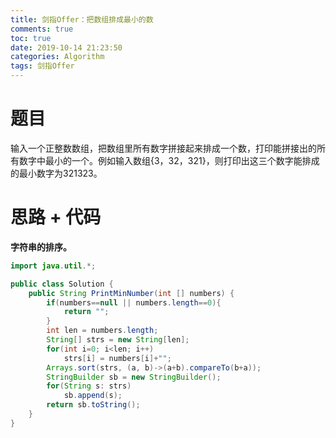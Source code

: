 ```yaml
---
title: 剑指Offer：把数组排成最小的数
comments: true
toc: true
date: 2019-10-14 21:23:50
categories: Algorithm
tags: 剑指Offer
---
```


# 题目

输入一个正整数数组，把数组里所有数字拼接起来排成一个数，打印能拼接出的所有数字中最小的一个。例如输入数组{3，32，321}，则打印出这三个数字能排成的最小数字为321323。

# 思路 + 代码

**字符串的排序。**

```java
import java.util.*;

public class Solution {
    public String PrintMinNumber(int [] numbers) {
        if(numbers==null || numbers.length==0){
            return "";
        }
        int len = numbers.length;
        String[] strs = new String[len];
        for(int i=0; i<len; i++)
            strs[i] = numbers[i]+"";
        Arrays.sort(strs, (a, b)->(a+b).compareTo(b+a));
        StringBuilder sb = new StringBuilder();
        for(String s: strs)
            sb.append(s);
        return sb.toString();
    }
}
```
